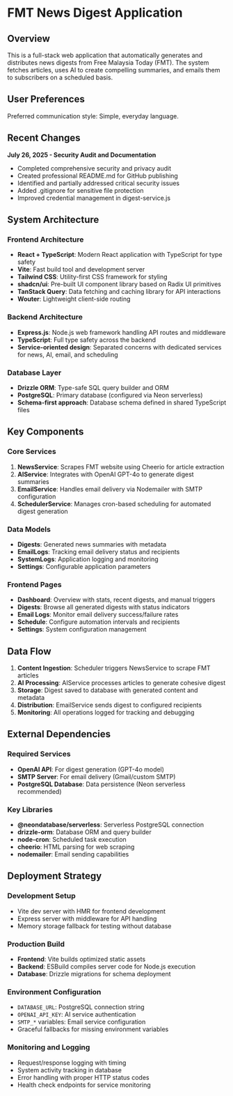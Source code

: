 # FMT News Digest Application

## Overview

This is a full-stack web application that automatically generates and distributes news digests from Free Malaysia Today (FMT). The system fetches articles, uses AI to create compelling summaries, and emails them to subscribers on a scheduled basis.

## User Preferences

Preferred communication style: Simple, everyday language.

## Recent Changes

**July 26, 2025 - Security Audit and Documentation**
- Completed comprehensive security and privacy audit
- Created professional README.md for GitHub publishing
- Identified and partially addressed critical security issues
- Added .gitignore for sensitive file protection
- Improved credential management in digest-service.js

## System Architecture

### Frontend Architecture
- **React + TypeScript**: Modern React application with TypeScript for type safety
- **Vite**: Fast build tool and development server
- **Tailwind CSS**: Utility-first CSS framework for styling
- **shadcn/ui**: Pre-built UI component library based on Radix UI primitives
- **TanStack Query**: Data fetching and caching library for API interactions
- **Wouter**: Lightweight client-side routing

### Backend Architecture
- **Express.js**: Node.js web framework handling API routes and middleware
- **TypeScript**: Full type safety across the backend
- **Service-oriented design**: Separated concerns with dedicated services for news, AI, email, and scheduling

### Database Layer
- **Drizzle ORM**: Type-safe SQL query builder and ORM
- **PostgreSQL**: Primary database (configured via Neon serverless)
- **Schema-first approach**: Database schema defined in shared TypeScript files

## Key Components

### Core Services
1. **NewsService**: Scrapes FMT website using Cheerio for article extraction
2. **AIService**: Integrates with OpenAI GPT-4o to generate digest summaries
3. **EmailService**: Handles email delivery via Nodemailer with SMTP configuration
4. **SchedulerService**: Manages cron-based scheduling for automated digest generation

### Data Models
- **Digests**: Generated news summaries with metadata
- **EmailLogs**: Tracking email delivery status and recipients
- **SystemLogs**: Application logging and monitoring
- **Settings**: Configurable application parameters

### Frontend Pages
- **Dashboard**: Overview with stats, recent digests, and manual triggers
- **Digests**: Browse all generated digests with status indicators
- **Email Logs**: Monitor email delivery success/failure rates
- **Schedule**: Configure automation intervals and recipients
- **Settings**: System configuration management

## Data Flow

1. **Content Ingestion**: Scheduler triggers NewsService to scrape FMT articles
2. **AI Processing**: AIService processes articles to generate cohesive digest
3. **Storage**: Digest saved to database with generated content and metadata
4. **Distribution**: EmailService sends digest to configured recipients
5. **Monitoring**: All operations logged for tracking and debugging

## External Dependencies

### Required Services
- **OpenAI API**: For digest generation (GPT-4o model)
- **SMTP Server**: For email delivery (Gmail/custom SMTP)
- **PostgreSQL Database**: Data persistence (Neon serverless recommended)

### Key Libraries
- **@neondatabase/serverless**: Serverless PostgreSQL connection
- **drizzle-orm**: Database ORM and query builder
- **node-cron**: Scheduled task execution
- **cheerio**: HTML parsing for web scraping
- **nodemailer**: Email sending capabilities

## Deployment Strategy

### Development Setup
- Vite dev server with HMR for frontend development
- Express server with middleware for API handling
- Memory storage fallback for testing without database

### Production Build
- **Frontend**: Vite builds optimized static assets
- **Backend**: ESBuild compiles server code for Node.js execution
- **Database**: Drizzle migrations for schema deployment

### Environment Configuration
- `DATABASE_URL`: PostgreSQL connection string
- `OPENAI_API_KEY`: AI service authentication
- `SMTP_*` variables: Email service configuration
- Graceful fallbacks for missing environment variables

### Monitoring and Logging
- Request/response logging with timing
- System activity tracking in database
- Error handling with proper HTTP status codes
- Health check endpoints for service monitoring